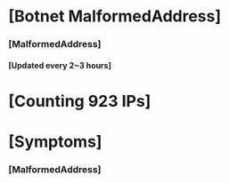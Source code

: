 # [Botnet MalformedAddress]
### [MalformedAddress]
#### [Updated every 2~3 hours]

# [Counting 923 IPs]

# [Symptoms] 
###   [MalformedAddress]

